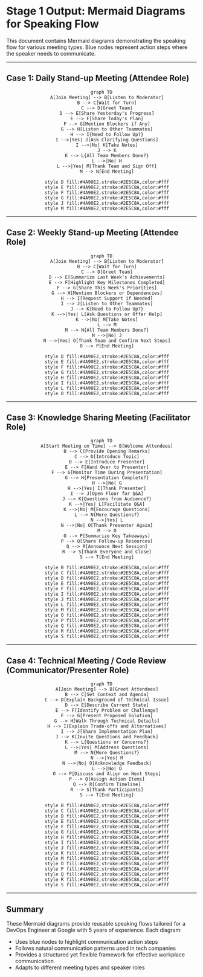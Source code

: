 # Stage 1 Output: Mermaid Diagrams for Speaking Flow

This document contains Mermaid diagrams demonstrating the speaking flow for various meeting types. Blue nodes represent action steps where the speaker needs to communicate.

---

## Case 1: Daily Stand-up Meeting (Attendee Role)

<div align="center">

```mermaid
graph TD
    A[Join Meeting] --> B[Listen to Moderator]
    B --> C[Wait for Turn]
    C --> D[Greet Team]
    D --> E[Share Yesterday's Progress]
    E --> F[Share Today's Plan]
    F --> G[Mention Blockers if Any]
    G --> H[Listen to Other Teammates]
    H --> I{Need to Follow Up?}
    I -->|Yes| J[Ask Clarifying Questions]
    I -->|No| K[Take Notes]
    J --> K
    K --> L{All Team Members Done?}
    L -->|No| H
    L -->|Yes| M[Thank Team and Sign Off]
    M --> N[End Meeting]
    
    style D fill:#4A90E2,stroke:#2E5C8A,color:#fff
    style E fill:#4A90E2,stroke:#2E5C8A,color:#fff
    style F fill:#4A90E2,stroke:#2E5C8A,color:#fff
    style G fill:#4A90E2,stroke:#2E5C8A,color:#fff
    style J fill:#4A90E2,stroke:#2E5C8A,color:#fff
    style M fill:#4A90E2,stroke:#2E5C8A,color:#fff
```

</div>

---

## Case 2: Weekly Stand-up Meeting (Attendee Role)

<div align="center">

```mermaid
graph TD
    A[Join Meeting] --> B[Listen to Moderator]
    B --> C[Wait for Turn]
    C --> D[Greet Team]
    D --> E[Summarize Last Week's Achievements]
    E --> F[Highlight Key Milestones Completed]
    F --> G[Share This Week's Priorities]
    G --> H[Mention Blockers or Dependencies]
    H --> I[Request Support if Needed]
    I --> J[Listen to Other Teammates]
    J --> K{Need to Follow Up?}
    K -->|Yes| L[Ask Questions or Offer Help]
    K -->|No| M[Take Notes]
    L --> M
    M --> N{All Team Members Done?}
    N -->|No| J
    N -->|Yes| O[Thank Team and Confirm Next Steps]
    O --> P[End Meeting]
    
    style D fill:#4A90E2,stroke:#2E5C8A,color:#fff
    style E fill:#4A90E2,stroke:#2E5C8A,color:#fff
    style F fill:#4A90E2,stroke:#2E5C8A,color:#fff
    style G fill:#4A90E2,stroke:#2E5C8A,color:#fff
    style H fill:#4A90E2,stroke:#2E5C8A,color:#fff
    style I fill:#4A90E2,stroke:#2E5C8A,color:#fff
    style L fill:#4A90E2,stroke:#2E5C8A,color:#fff
    style O fill:#4A90E2,stroke:#2E5C8A,color:#fff
```

</div>

---

## Case 3: Knowledge Sharing Meeting (Facilitator Role)

<div align="center">

```mermaid
graph TD
    A[Start Meeting on Time] --> B[Welcome Attendees]
    B --> C[Provide Opening Remarks]
    C --> D[Introduce Topic]
    D --> E[Introduce Presenter]
    E --> F[Hand Over to Presenter]
    F --> G[Monitor Time During Presentation]
    G --> H{Presentation Complete?}
    H -->|No| G
    H -->|Yes| I[Thank Presenter]
    I --> J[Open Floor for Q&A]
    J --> K{Questions from Audience?}
    K -->|Yes| L[Facilitate Q&A]
    K -->|No| M[Encourage Questions]
    L --> N{More Questions?}
    N -->|Yes| L
    N -->|No| O[Thank Presenter Again]
    M --> O
    O --> P[Summarize Key Takeaways]
    P --> Q[Share Follow-up Resources]
    Q --> R[Announce Next Session]
    R --> S[Thank Everyone and Close]
    S --> T[End Meeting]
    
    style B fill:#4A90E2,stroke:#2E5C8A,color:#fff
    style C fill:#4A90E2,stroke:#2E5C8A,color:#fff
    style D fill:#4A90E2,stroke:#2E5C8A,color:#fff
    style E fill:#4A90E2,stroke:#2E5C8A,color:#fff
    style F fill:#4A90E2,stroke:#2E5C8A,color:#fff
    style I fill:#4A90E2,stroke:#2E5C8A,color:#fff
    style J fill:#4A90E2,stroke:#2E5C8A,color:#fff
    style L fill:#4A90E2,stroke:#2E5C8A,color:#fff
    style M fill:#4A90E2,stroke:#2E5C8A,color:#fff
    style O fill:#4A90E2,stroke:#2E5C8A,color:#fff
    style P fill:#4A90E2,stroke:#2E5C8A,color:#fff
    style Q fill:#4A90E2,stroke:#2E5C8A,color:#fff
    style R fill:#4A90E2,stroke:#2E5C8A,color:#fff
    style S fill:#4A90E2,stroke:#2E5C8A,color:#fff
```

</div>

---

## Case 4: Technical Meeting / Code Review (Communicator/Presenter Role)

<div align="center">

```mermaid
graph TD
    A[Join Meeting] --> B[Greet Attendees]
    B --> C[Set Context and Agenda]
    C --> D[Explain Background of Technical Issue]
    D --> E[Describe Current State]
    E --> F[Identify Problem or Challenge]
    F --> G[Present Proposed Solution]
    G --> H[Walk Through Technical Details]
    H --> I[Explain Trade-offs and Alternatives]
    I --> J[Share Implementation Plan]
    J --> K[Invite Questions and Feedback]
    K --> L{Questions or Concerns?}
    L -->|Yes| M[Address Questions]
    M --> N{More Questions?}
    N -->|Yes| M
    N -->|No| O[Acknowledge Feedback]
    L -->|No| O
    O --> P[Discuss and Align on Next Steps]
    P --> Q[Assign Action Items]
    Q --> R[Confirm Timeline]
    R --> S[Thank Participants]
    S --> T[End Meeting]
    
    style B fill:#4A90E2,stroke:#2E5C8A,color:#fff
    style C fill:#4A90E2,stroke:#2E5C8A,color:#fff
    style D fill:#4A90E2,stroke:#2E5C8A,color:#fff
    style E fill:#4A90E2,stroke:#2E5C8A,color:#fff
    style F fill:#4A90E2,stroke:#2E5C8A,color:#fff
    style G fill:#4A90E2,stroke:#2E5C8A,color:#fff
    style H fill:#4A90E2,stroke:#2E5C8A,color:#fff
    style I fill:#4A90E2,stroke:#2E5C8A,color:#fff
    style J fill:#4A90E2,stroke:#2E5C8A,color:#fff
    style K fill:#4A90E2,stroke:#2E5C8A,color:#fff
    style M fill:#4A90E2,stroke:#2E5C8A,color:#fff
    style O fill:#4A90E2,stroke:#2E5C8A,color:#fff
    style P fill:#4A90E2,stroke:#2E5C8A,color:#fff
    style Q fill:#4A90E2,stroke:#2E5C8A,color:#fff
    style R fill:#4A90E2,stroke:#2E5C8A,color:#fff
    style S fill:#4A90E2,stroke:#2E5C8A,color:#fff
```

</div>

---

## Summary

These Mermaid diagrams provide reusable speaking flows tailored for a DevOps Engineer at Google with 5 years of experience. Each diagram:
- Uses blue nodes to highlight communication action steps
- Follows natural communication patterns used in tech companies
- Provides a structured yet flexible framework for effective workplace communication
- Adapts to different meeting types and speaker roles
